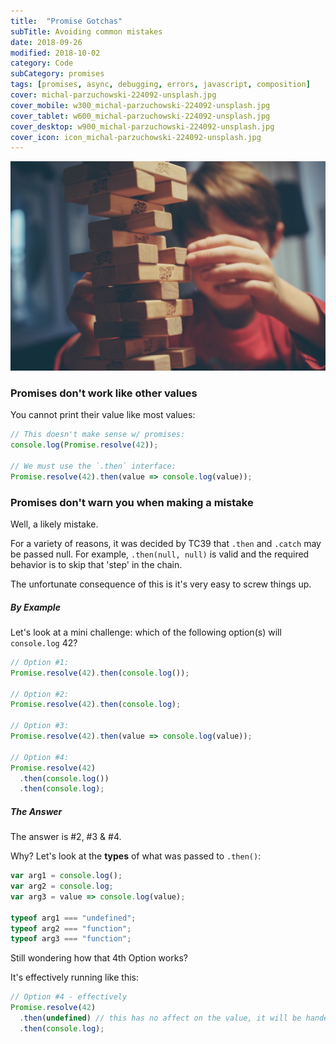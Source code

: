 ```yaml
---
title:  "Promise Gotchas"
subTitle: Avoiding common mistakes
date: 2018-09-26
modified: 2018-10-02
category: Code
subCategory: promises
tags: [promises, async, debugging, errors, javascript, composition]
cover: michal-parzuchowski-224092-unsplash.jpg
cover_mobile: w300_michal-parzuchowski-224092-unsplash.jpg
cover_tablet: w600_michal-parzuchowski-224092-unsplash.jpg
cover_desktop: w900_michal-parzuchowski-224092-unsplash.jpg
cover_icon: icon_michal-parzuchowski-224092-unsplash.jpg
---
```


![credit: michal-parzuchowski-224092-unsplash.jpg](michal-parzuchowski-224092-unsplash.jpg)

### Promises don't work like other values

You cannot print their value like most values:

```js
// This doesn't make sense w/ promises:
console.log(Promise.resolve(42));

// We must use the `.then` interface:
Promise.resolve(42).then(value => console.log(value));
```

### Promises don't warn you when making a mistake

Well, a likely mistake.

For a variety of reasons, it was decided by TC39 that `.then` and `.catch` may be passed null. For example, `.then(null, null)` is valid and the required behavior is to skip that 'step' in the chain.

The unfortunate consequence of this is it's very easy to screw things up.

##### By Example

Let's look at a mini challenge: which of the following option(s) will `console.log` 42?

```js
// Option #1:
Promise.resolve(42).then(console.log());

// Option #2:
Promise.resolve(42).then(console.log);

// Option #3:
Promise.resolve(42).then(value => console.log(value));

// Option #4:
Promise.resolve(42)
  .then(console.log())
  .then(console.log);
```

##### The Answer

The answer is #2, #3 & #4.

Why? Let's look at the **types** of what was passed to `.then()`:

```js
var arg1 = console.log();
var arg2 = console.log;
var arg3 = value => console.log(value);

typeof arg1 === "undefined";
typeof arg2 === "function";
typeof arg3 === "function";
```

Still wondering how that 4th Option works?

It's effectively running like this:

```js
// Option #4 - effectively
Promise.resolve(42)
  .then(undefined) // this has no affect on the value, it will be handed to following `.then(fn)`
  .then(console.log);
```
